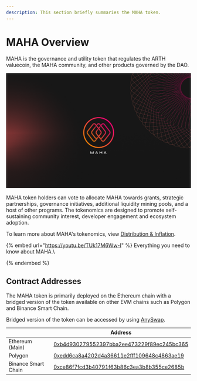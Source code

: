 ```yaml
---
description: This section briefly summaries the MAHA token.
---
```


# MAHA Overview

MAHA is the governance and utility token that regulates the ARTH valuecoin, the MAHA community, and other products governed by the DAO.

![](<../.gitbook/assets/image (5).png>)

MAHA token holders can vote to allocate MAHA towards grants, strategic partnerships, governance initiatives, additional liquidity mining pools, and a host of other programs. The tokenomics are designed to promote self-sustaining community interest, developer engagement and ecosystem adoption.

To learn more about MAHA's tokenomics, view [Distribution & Inflation](distribution.md).

{% embed url="https://youtu.be/TUk17M6Ww-I" %}
Everything you need to know about MAHA.\

{% endembed %}

## Contract Addresses

The MAHA token is primarily deployed on the Ethereum chain with a bridged version of the token available on other EVM chains such as Polygon and Binance Smart Chain.

Bridged version of the token can be accessed by using [AnySwap](https://anyswap.exchange/#/router).

|                     | Address                                                                                                                |
| ------------------- | ---------------------------------------------------------------------------------------------------------------------- |
| Ethereum (Main)     | [0xb4d930279552397bba2ee473229f89ec245bc365](https://etherscan.io/token/0xb4d930279552397bba2ee473229f89ec245bc365)    |
| Polygon             | [0xedd6ca8a4202d4a36611e2fff109648c4863ae19](https://polygonscan.com/token/0xedd6ca8a4202d4a36611e2fff109648c4863ae19) |
| Binance Smart Chain | [0xce86f7fcd3b40791f63b86c3ea3b8b355ce2685b](https://bscscan.com/token/0xce86f7fcd3b40791f63b86c3ea3b8b355ce2685b)     |

